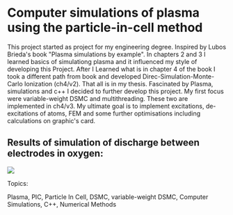 # Computer simulations of plasma using the particle-in-cell method

This project started as project for my engineering degree. Inspired by Lubos Brieda's book "Plasma simulations by example".
In chapters 2 and 3 I learned basics of simulationg plasma and it influenced my style of developing this Project.
After I Learned what is in chapter 4 of the book I took a different path from book and developed Direc-Simulation-Monte-Carlo Ionization (ch4/v2).
That all is in my thesis. Fascinated by Plasma, simulations and c++ I decided to further develop this project. My first focus were variable-weight DSMC and multithreading.
These two are implemented in ch4/v3. My ultimate goal is to implement excitations, de-excitations of atoms, FEM and some further optimisations including calculations on graphic's card.

## Results of simulation of discharge between electrodes in oxygen:
![](https://github.com/Misquic/Engineering-degree-in-Plasma-Simulations/blob/main/ch4/v2/animations/DSMC_ionisation/Electron%20den.gif)

Topics:

Plasma, PIC, Particle In Cell, DSMC, variable-weight DSMC, Computer Simulations, C++, Numerical Methods
